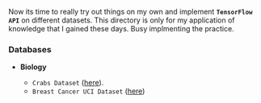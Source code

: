 Now its time to really try out things on my own and implement __`TensorFlow API`__ on different datasets. This directory is only for my application of knowledge that I gained these days. Busy implmenting the practice.

### Databases

* __Biology__

  * `Crabs Dataset` ([here](http://www.stats.ox.ac.uk/pub/PRNN/crabs.dat)).
  * `Breast Cancer UCI Dataset` ([here](https://www.kaggle.com/uciml/breast-cancer-wisconsin-data/data))
